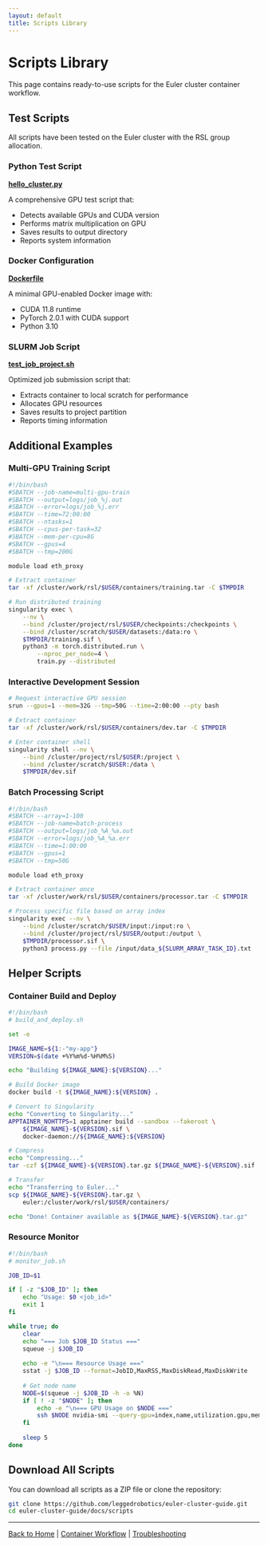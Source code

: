 ```yaml
---
layout: default
title: Scripts Library
---
```


# Scripts Library

This page contains ready-to-use scripts for the Euler cluster container workflow.

## Test Scripts

All scripts have been tested on the Euler cluster with the RSL group allocation.

### Python Test Script

**[hello_cluster.py](scripts/hello_cluster.py)**

A comprehensive GPU test script that:
- Detects available GPUs and CUDA version
- Performs matrix multiplication on GPU
- Saves results to output directory
- Reports system information

### Docker Configuration

**[Dockerfile](scripts/Dockerfile)**

A minimal GPU-enabled Docker image with:
- CUDA 11.8 runtime
- PyTorch 2.0.1 with CUDA support
- Python 3.10

### SLURM Job Script

**[test_job_project.sh](scripts/test_job_project.sh)**

Optimized job submission script that:
- Extracts container to local scratch for performance
- Allocates GPU resources
- Saves results to project partition
- Reports timing information

## Additional Examples

### Multi-GPU Training Script

```bash
#!/bin/bash
#SBATCH --job-name=multi-gpu-train
#SBATCH --output=logs/job_%j.out
#SBATCH --error=logs/job_%j.err
#SBATCH --time=72:00:00
#SBATCH --ntasks=1
#SBATCH --cpus-per-task=32
#SBATCH --mem-per-cpu=8G
#SBATCH --gpus=4
#SBATCH --tmp=200G

module load eth_proxy

# Extract container
tar -xf /cluster/work/rsl/$USER/containers/training.tar -C $TMPDIR

# Run distributed training
singularity exec \
    --nv \
    --bind /cluster/project/rsl/$USER/checkpoints:/checkpoints \
    --bind /cluster/scratch/$USER/datasets:/data:ro \
    $TMPDIR/training.sif \
    python3 -m torch.distributed.run \
        --nproc_per_node=4 \
        train.py --distributed
```

### Interactive Development Session

```bash
# Request interactive GPU session
srun --gpus=1 --mem=32G --tmp=50G --time=2:00:00 --pty bash

# Extract container
tar -xf /cluster/work/rsl/$USER/containers/dev.tar -C $TMPDIR

# Enter container shell
singularity shell --nv \
    --bind /cluster/project/rsl/$USER:/project \
    --bind /cluster/scratch/$USER:/data \
    $TMPDIR/dev.sif
```

### Batch Processing Script

```bash
#!/bin/bash
#SBATCH --array=1-100
#SBATCH --job-name=batch-process
#SBATCH --output=logs/job_%A_%a.out
#SBATCH --error=logs/job_%A_%a.err
#SBATCH --time=1:00:00
#SBATCH --gpus=1
#SBATCH --tmp=50G

module load eth_proxy

# Extract container once
tar -xf /cluster/work/rsl/$USER/containers/processor.tar -C $TMPDIR

# Process specific file based on array index
singularity exec --nv \
    --bind /cluster/scratch/$USER/input:/input:ro \
    --bind /cluster/project/rsl/$USER/output:/output \
    $TMPDIR/processor.sif \
    python3 process.py --file /input/data_${SLURM_ARRAY_TASK_ID}.txt
```

## Helper Scripts

### Container Build and Deploy

```bash
#!/bin/bash
# build_and_deploy.sh

set -e

IMAGE_NAME=${1:-"my-app"}
VERSION=$(date +%Y%m%d-%H%M%S)

echo "Building ${IMAGE_NAME}:${VERSION}..."

# Build Docker image
docker build -t ${IMAGE_NAME}:${VERSION} .

# Convert to Singularity
echo "Converting to Singularity..."
APPTAINER_NOHTTPS=1 apptainer build --sandbox --fakeroot \
    ${IMAGE_NAME}-${VERSION}.sif \
    docker-daemon://${IMAGE_NAME}:${VERSION}

# Compress
echo "Compressing..."
tar -czf ${IMAGE_NAME}-${VERSION}.tar.gz ${IMAGE_NAME}-${VERSION}.sif

# Transfer
echo "Transferring to Euler..."
scp ${IMAGE_NAME}-${VERSION}.tar.gz \
    euler:/cluster/work/rsl/$USER/containers/

echo "Done! Container available as ${IMAGE_NAME}-${VERSION}.tar.gz"
```

### Resource Monitor

```bash
#!/bin/bash
# monitor_job.sh

JOB_ID=$1

if [ -z "$JOB_ID" ]; then
    echo "Usage: $0 <job_id>"
    exit 1
fi

while true; do
    clear
    echo "=== Job $JOB_ID Status ==="
    squeue -j $JOB_ID
    
    echo -e "\n=== Resource Usage ==="
    sstat -j $JOB_ID --format=JobID,MaxRSS,MaxDiskRead,MaxDiskWrite
    
    # Get node name
    NODE=$(squeue -j $JOB_ID -h -o %N)
    if [ ! -z "$NODE" ]; then
        echo -e "\n=== GPU Usage on $NODE ==="
        ssh $NODE nvidia-smi --query-gpu=index,name,utilization.gpu,memory.used,memory.total --format=csv
    fi
    
    sleep 5
done
```

## Download All Scripts

You can download all scripts as a ZIP file or clone the repository:

```bash
git clone https://github.com/leggedrobotics/euler-cluster-guide.git
cd euler-cluster-guide/docs/scripts
```

---

[Back to Home](/) | [Container Workflow](/container-workflow) | [Troubleshooting](/troubleshooting)